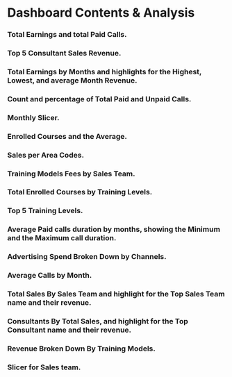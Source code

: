  # Dashboard Contents & Analysis

### Total Earnings and total Paid Calls.
### Top 5 Consultant Sales Revenue.
### Total Earnings by Months and highlights for the Highest, Lowest, and average Month Revenue.
### Count and percentage of Total Paid and Unpaid Calls.
### Monthly Slicer.
### Enrolled Courses and the Average.
### Sales per Area Codes.
### Training Models Fees by Sales Team.
### Total Enrolled Courses by Training Levels.
### Top 5 Training Levels.
### Average Paid calls duration by months, showing the Minimum and the Maximum call duration.
### Advertising Spend Broken Down by Channels.
### Average Calls by Month.
### Total Sales By Sales Team and highlight for the Top Sales Team name and their revenue.
### Consultants By Total Sales, and highlight for the Top Consultant name and their revenue.
### Revenue Broken Down By Training Models.
### Slicer for Sales team.
